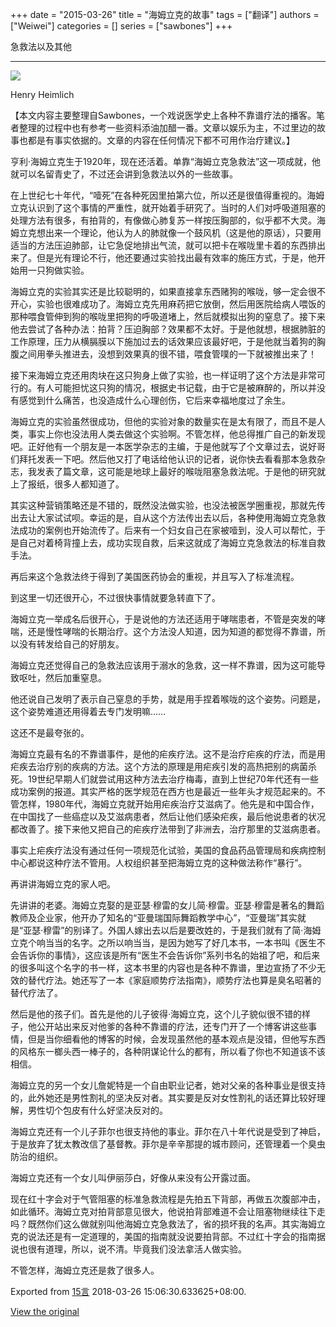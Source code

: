 +++ 
date = "2015-03-26"
title = "海姆立克的故事"
tags = ["翻译"]
authors = ["Weiwei"]
categories = []
series = ["sawbones"]
+++

急救法以及其他

* * *

![](http://i1.15yan.guokr.cn/wc4td42ixpvdvd54rhzk925ztm31hcw8.jpg)

Henry Heimlich

【本文内容主要整理自Sawbones，一个戏说医学史上各种不靠谱疗法的播客。笔者整理的过程中也有参考一些资料添油加醋一番。文章以娱乐为主，不过里边的故事也都是有事实依据的。文章的内容在任何情况下都不可用作治疗建议。】

亨利·海姆立克生于1920年，现在还活着。单靠“海姆立克急救法”这一项成就，他就可以名留青史了，不过还会讲到急救法以外的一些故事。

在上世纪七十年代，“噎死”在各种死因里拍第六位，所以还是很值得重视的。海姆立克认识到了这个事情的严重性，就开始着手研究了。当时的人们对呼吸道阻塞的处理方法有很多，有拍背的，有像做心肺复苏一样按压胸部的，似乎都不大灵。海姆立克想出来一个理论，他认为人的肺就像一个鼓风机（这是他的原话），只要用适当的方法压迫肺部，让它急促地排出气流，就可以把卡在喉咙里卡着的东西排出来了。但是光有理论不行，他还要通过实验找出最有效率的施压方式，于是，他开始用一只狗做实验。

海姆立克的实验其实还是比较聪明的，如果直接拿东西赌狗的喉咙，够一定会很不开心，实验也很难成功了。海姆立克先用麻药把它放倒，然后用医院给病人喂饭的那种喂食管伸到狗的喉咙里把狗的呼吸道堵上，然后就模拟出狗的窒息了。接下来他去尝试了各种办法：拍背？压迫胸部？效果都不太好。于是他就想，根据肺脏的工作原理，压力从横膈膜以下施加过去的话效果应该最好吧，于是他就当着狗的胸腹之间用拳头推进去，没想到效果真的很不错，喂食管噗的一下就被推出来了！

接下来海姆立克还用肉块在这只狗身上做了实验，也一样证明了这个方法是非常可行的。有人可能担忧这只狗的情况，根据史书记载，由于它是被麻醉的，所以并没有感觉到什么痛苦，也没造成什么心理创伤，它后来幸福地度过了余生。

海姆立克的实验虽然很成功，但他的实验对象的数量实在是太有限了，而且不是人类，事实上你也没法用人类去做这个实验啊。不管怎样，他总得推广自己的新发现吧。正好他有一个朋友是一本医学杂志的主编，于是他就写了个文章过去，说好哥们拜托发表一下吧。然后他又打了电话给他认识的记者，说你快去看看那本急救杂志，我发表了篇文章，这可能是地球上最好的喉咙阻塞急救法呢。于是他的研究就上了报纸，很多人都知道了。

其实这种营销策略还是不错的，既然没法做实验，也没法被医学圈重视，那就先传出去让大家试试呗。幸运的是，自从这个方法传出去以后，各种使用海姆立克急救法成功的案例也开始流传了。后来有一个妇女自己在家被噎到，没人可以帮忙，于是自己对着椅背撞上去，成功实现自救，后来这就成了海姆立克急救法的标准自救手法。

再后来这个急救法终于得到了美国医药协会的重视，并且写入了标准流程。

到这里一切还很开心，不过很快事情就要急转直下了。

海姆立克一举成名后很开心，于是说他的方法还适用于哮喘患者，不管是突发的哮喘，还是慢性哮喘的长期治疗。这个方法没人知道，因为知道的都觉得不靠谱，所以没有转发给自己的好朋友。

海姆立克还觉得自己的急救法应该用于溺水的急救，这一样不靠谱，因为这可能导致呕吐，然后加重窒息。

他还说自己发明了表示自己窒息的手势，就是用手捏着喉咙的这个姿势。问题是，这个姿势难道还用得着去专门发明嘛……

这还不是最夸张的。

海姆立克最有名的不靠谱事件，是他的疟疾疗法。这不是治疗疟疾的疗法，而是用疟疾去治疗别的疾病的方法。这个方法的原理是用疟疾引发的高热把别的病菌杀死。19世纪早期人们就尝试用这种方法去治疗梅毒，直到上世纪70年代还有一些成功案例的报道。其实严格的医学规范在西方也是最近一些年头才规范起来的。不管怎样，1980年代，海姆立克就开始用疟疾治疗艾滋病了。他先是和中国合作，在中国找了一些癌症以及艾滋病患者，然后让他们感染疟疾，最后他说患者的状况都改善了。接下来他又把自己的疟疾疗法带到了非洲去，治疗那里的艾滋病患者。

事实上疟疾疗法没有通过任何一项规范化试验，美国的食品药品管理局和疾病控制中心都说这种疗法不管用。人权组织甚至把海姆立克的这种做法称作“暴行”。

再讲讲海姆立克的家人吧。

先讲讲的老婆。海姆立克娶的是亚瑟·穆雷的女儿简·穆雷。亚瑟·穆雷是著名的舞蹈教师及企业家，他开办了知名的“亚曼瑞国际舞蹈教学中心”，“亚曼瑞”其实就是“亚瑟·穆雷”的别译了。外国人嫁出去以后是要改姓的，于是我们就有了简·海姆立克个响当当的名字。之所以响当当，是因为她写了好几本书，一本书叫《医生不会告诉你的事情》，这应该是所有“医生不会告诉你”系列书名的始祖了吧，和后来的很多叫这个名字的书一样，这本书里的内容也是各种不靠谱，里边宣扬了不少无效的替代疗法。她还写了一本《家庭顺势疗法指南》，顺势疗法也算是臭名昭著的替代疗法了。

然后是他的孩子们。首先是他的儿子彼得·海姆立克，这个儿子貌似很不错的样子，他公开站出来反对他爹的各种不靠谱的疗法，还专门开了一个博客讲这些事情，但是当你细看他的博客的时候，会发现虽然他的基本观点是没错，但他写东西的风格东一榔头西一棒子的，各种阴谋论什么的都有，所以看了你也不知道该不该相信。

海姆立克的另一个女儿詹妮特是一个自由职业记者，她对父亲的各种事业是很支持的，此外她还是男性割礼的坚决反对者。其实要是反对女性割礼的话还算比较好理解，男性切个包皮有什么好坚决反对的。

海姆立克还有一个儿子菲尔也很支持他的事业。菲尔在八十年代说是受到了神启，于是放弃了犹太教改信了基督教。菲尔是辛辛那提的城市顾问，还管理着一个臭虫防治的组织。

海姆立克还有一个女儿叫伊丽莎白，好像从来没有公开露过面。

现在红十字会对于气管阻塞的标准急救流程是先拍五下背部，再做五次腹部冲击，如此循环。海姆立克对拍背部意见很大，他说拍背部难道不会让阻塞物继续往下走吗？既然你们这么做就别叫他海姆立克急救法了，省的损坏我的名声。其实海姆立克的说法还是有一定道理的，美国的指南就没说要拍背部。不过红十字会的指南据说也很有道理，所以，说不清。毕竟我们没法拿活人做实验。

不管怎样，海姆立克还是救了很多人。

Exported from [15言](http://15yan.guokr.com/) 2018-03-26 15:06:30.633625+08:00.

[View the original](http://15yan.guokr.com/story/kMf4ChNNH8F/)